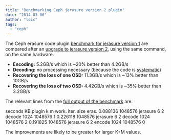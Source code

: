 ```yaml
---
title: "Benchmarking Ceph jerasure version 2 plugin"
date: "2014-03-06"
author: "loic"
tags: 
  - "ceph"
---
```


The Ceph erasure code plugin [benchmark for jerasure version 1](http://dachary.org/?p=2594) are compared after an [upgrade to jerasure version 2](http://tracker.ceph.com/issues/7599), using the same command, on the same hardware.

- **Encoding:** 5.2GB/s which is ~20% better than 4.2GB/s
- **Decoding:** no processing necessary (because the code is [systematic](http://en.wikipedia.org/wiki/Systematic_code))
- **Recovering the loss of one OSD:** 11.3GB/s which is ~13% better than 10GB/s
- **Recovering the loss of two OSD:** 4.42GB/s which is ~35% better than 3.2GB/s

The relevant lines from the [full output of the benchmark](http://dachary.org/wp-uploads/2014/03/bench.txt) are:

seconds         KB      plugin          k m work.   iter.   size    eras.
0.088136        1048576 jerasure        6 2 decode  1024    1048576 1
0.226118        1048576 jerasure        6 2 decode  1024    1048576 2
0.191825        1048576 jerasure        6 2 encode  1024    1048576 0

The improvements are likely to be greater for larger K+M values.
